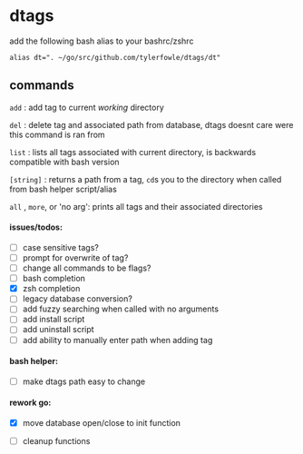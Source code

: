 # dtags
add the following bash alias to your bashrc/zshrc
```
alias dt=". ~/go/src/github.com/tylerfowle/dtags/dt"
```


## commands

`add` : add tag to current _working_ directory

`del` : delete tag and associated path from database, dtags doesnt care were this command is ran from

`list` : lists all tags associated with current directory, is backwards compatible with bash version

`[string]` : returns a path from a tag, `cd`s you to the directory when called from bash helper script/alias

`all` , `more`, or 'no arg': prints all tags and their associated directories


#### issues/todos:
- [ ] case sensitive tags?
- [ ] prompt for overwrite of tag?
- [ ] change all commands to be flags?
- [ ] bash completion
- [x] zsh completion
- [ ] legacy database conversion?
- [ ] add fuzzy searching when called with no arguments
- [ ] add install script
- [ ] add uninstall script
- [ ] add ability to manually enter path when adding tag

#### bash helper:
- [ ] make dtags path easy to change

#### rework go:
- [x] move database open/close to init function
- [ ] cleanup functions

